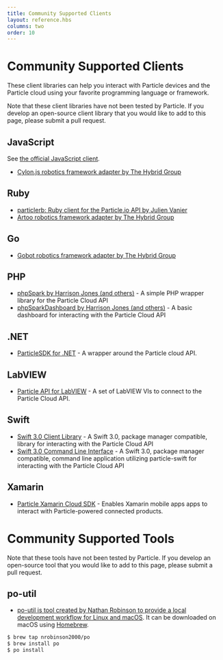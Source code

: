 ```yaml
---
title: Community Supported Clients
layout: reference.hbs
columns: two
order: 10
---
```


# Community Supported Clients

These client libraries can help you interact with Particle devices
and the Particle cloud using your favorite programming language or
framework.

Note that these client libraries have not been tested by
Particle. If you develop an open-source client library that you would
like to add to this page, please submit a pull request.

## JavaScript

See [the official JavaScript client](/reference/javascript/).

* [Cylon.js robotics framework adapter by The Hybrid Group](http://cylonjs.com/documentation/platforms/particle/)

## Ruby

* [particlerb: Ruby client for the Particle.io API by Julien Vanier](https://github.com/monkbroc/particlerb)
* [Artoo robotics framework adapter by The Hybrid Group](http://artoo.io/documentation/platforms/spark/)

## Go

* [Gobot robotics framework adapter by The Hybrid Group](https://gobot.io/documentation/platforms/particle/)

## PHP

* [phpSpark by Harrison Jones (and others)](https://github.com/harrisonhjones/phpSpark/) - A simple PHP wrapper library for the Particle Cloud API
* [phpSparkDashboard by Harrison Jones (and others)](https://github.com/harrisonhjones/phpSparkDashboard/) - A basic dashboard for interacting with the Particle Cloud API

## .NET
* [ParticleSDK for .NET](https://github.com/ParticleNET/ParticleSDK/) - A wrapper around the Particle cloud API.

## LabVIEW

* [Particle API for LabVIEW](https://github.com/freddiepingpong/labview-particle-api) - A set of LabVIEW VIs to connect to the Particle Cloud API.

## Swift

* [Swift 3.0 Client Library](https://github.com/vakoc/particle-swift) - A Swift 3.0, package manager compatible, library for interacting with the Particle Cloud API
* [Swift 3.0 Command Line Interface](https://github.com/vakoc/particle-swift-cli) - A Swift 3.0, package manager compatible, command line application utilizing particle-swift for interacting with the Particle Cloud API

## Xamarin

* [Particle Xamarin Cloud SDK](https://github.com/michael-watson/particle-xamarin) - Enables Xamarin mobile apps apps to interact with Particle-powered connected products.

# Community Supported Tools

Note that these tools have not been tested by
Particle. If you develop an open-source tool that you would
like to add to this page, please submit a pull request.

## po-util

* [po-util is tool created by Nathan Robinson to provide a local development workflow for Linux and macOS](https://nrobinson2000.github.io/po-util/).  It can be downloaded on macOS using [Homebrew](http://brew.sh/).

```sh
$ brew tap nrobinson2000/po
$ brew install po
$ po install
```
